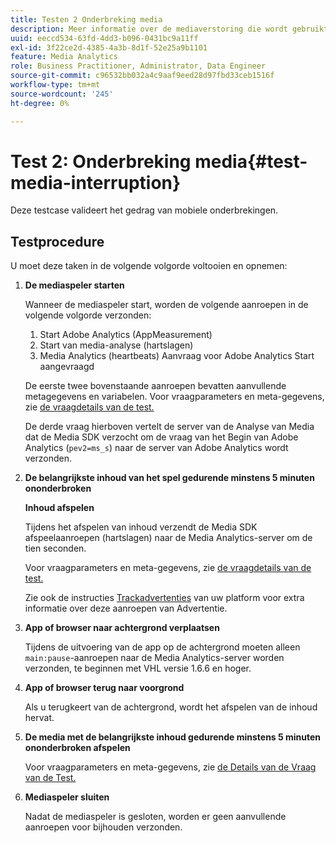 ```yaml
---
title: Testen 2 Onderbreking media
description: Meer informatie over de mediaverstoring die wordt gebruikt bij validatie.
uuid: eeccd534-63fd-4dd3-b096-0431bc9a11ff
exl-id: 3f22ce2d-4385-4a3b-8d1f-52e25a9b1101
feature: Media Analytics
role: Business Practitioner, Administrator, Data Engineer
source-git-commit: c96532bb032a4c9aaf9eed28d97fbd33ceb1516f
workflow-type: tm+mt
source-wordcount: '245'
ht-degree: 0%

---
```


# Test 2: Onderbreking media{#test-media-interruption}

Deze testcase valideert het gedrag van mobiele onderbrekingen.

## Testprocedure

U moet deze taken in de volgende volgorde voltooien en opnemen:

1. **De mediaspeler starten**

   Wanneer de mediaspeler start, worden de volgende aanroepen in de volgende volgorde verzonden:

   1. Start Adobe Analytics (AppMeasurement)
   1. Start van media-analyse (hartslagen)
   1. Media Analytics (heartbeats) Aanvraag voor Adobe Analytics Start aangevraagd

   De eerste twee bovenstaande aanroepen bevatten aanvullende metagegevens en variabelen. Voor vraagparameters en meta-gegevens, zie [de vraagdetails van de test.](/help/sdk-implement/validation/test-call-details.md#start-the-media-player)

   De derde vraag hierboven vertelt de server van de Analyse van Media dat de Media SDK verzocht om de vraag van het Begin van Adobe Analytics (`pev2=ms_s`) naar de server van Adobe Analytics wordt verzonden.

1. **De belangrijkste inhoud van het spel gedurende minstens 5 minuten ononderbroken**

   **Inhoud afspelen**

   Tijdens het afspelen van inhoud verzendt de Media SDK afspeelaanroepen (hartslagen) naar de Media Analytics-server om de tien seconden.

   Voor vraagparameters en meta-gegevens, zie [de vraagdetails van de test.](/help/sdk-implement/validation/test-call-details.md#play-main-content)

   Zie ook de instructies [Trackadvertenties](/help/sdk-implement/track-ads/track-ads-overview.md) van uw platform voor extra informatie over deze aanroepen van Advertentie.

1. **App of browser naar achtergrond verplaatsen**

   Tijdens de uitvoering van de app op de achtergrond moeten alleen `main:pause`-aanroepen naar de Media Analytics-server worden verzonden, te beginnen met VHL versie 1.6.6 en hoger.

1. **App of browser terug naar voorgrond**

   Als u terugkeert van de achtergrond, wordt het afspelen van de inhoud hervat.

1. **De media met de belangrijkste inhoud gedurende minstens 5 minuten ononderbroken afspelen**

   Voor vraagparameters en meta-gegevens, zie [de Details van de Vraag van de Test.](/help/sdk-implement/validation/test-call-details.md#play-main-content)

1. **Mediaspeler sluiten**

   Nadat de mediaspeler is gesloten, worden er geen aanvullende aanroepen voor bijhouden verzonden.

